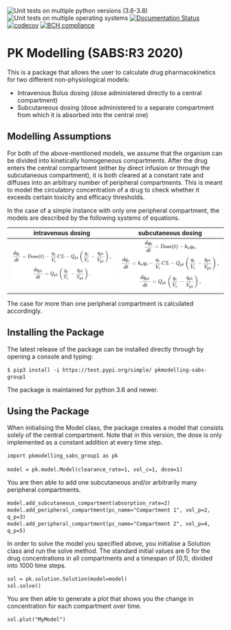 ![Unit tests on multiple python versions (3.6-3.8)](https://github.com/SABS-Group-1/pkmodelling/workflows/Run%20unit%20tests%20with%20all%20supported%20python%20versions%20(3.6-3.8)/badge.svg)
![Unit tests on multiple operating systems](https://github.com/SABS-Group-1/pkmodelling/workflows/Unit%20tests%20(OS%20versions)/badge.svg)
[![Documentation Status](https://readthedocs.org/projects/pkmodelling/badge/?version=latest)](https://pkmodelling.readthedocs.io/en/latest/?badge=latest)
[![codecov](https://codecov.io/gh/SABS-Group-1/pkmodelling/branch/master/graph/badge.svg?token=05UPUHBXCN)](undefined)
[![BCH compliance](https://bettercodehub.com/edge/badge/SABS-Group-1/pkmodelling?branch=master)](https://bettercodehub.com/)

# PK Modelling (SABS:R3 2020)

This is a package that allows the user to calculate drug pharmacokinetics for two different non-physiological models:
- Intravenous Bolus dosing (dose administered directly to a central compartment)
- Subcutaneous dosing (dose administered to a separate compartment from which it is absorbed into the central one)

## Modelling Assumptions

For both of the above-mentioned models, 
we assume that the organism can be divided into kinetically homogeneous compartments.
After the drug enters the central compartment (either by direct infusion or through the 
subcutaneous compartment), it is both cleared at a constant rate and
diffuses into an arbitrary number of peripheral compartments. This is meant to model the 
circulatory concentration of a drug to check whether it exceeds certain toxicity and efficacy thresholds.

In the case of a simple instance with only one peripheral compartment,
the models are described by the following systems of equations.

 intravenous dosing              |  subcutaneous dosing
:-------------------------:|:-------------------------:
![image](https://github.com/SABS-Group-1/pkmodelling/blob/master/docs/pictures/iv_ODE.png)  |  ![image](docs/pictures/sc_ODE.png)

The case for more than one peripheral compartment is calculated accordingly.

## Installing the Package

The latest release of the package can be installed directly through by opening a console and typing:
```
$ pip3 install -i https://test.pypi.org/simple/ pkmodelling-sabs-group1
```
The package is maintained for python 3.6 and newer.

## Using the Package

When initialising the Model class, the package creates a model
that consists solely of the central compartment. Note that in this version,
the dose is only implemented as a constant addition at every time step.

``` 
import pkmodelling_sabs_group1 as pk

model = pk.model.Model(clearance_rate=1, vol_c=1, dose=1)
```

You are then able to add one subcutaneous 
and/or arbitrarily many peripheral compartments.

```
model.add_subcutaneous_compartment(absorption_rate=2)
model.add_peripheral_compartment(pc_name="Compartment 1", vol_p=2, q_p=3)
model.add_peripheral_compartment(pc_name="Compartment 2", vol_p=4, q_p=5)
```

In order to solve the model you specified above, you initialise a
Solution class and run the solve method. The standard initial values are 0 for the drug 
concentrations in all compartments and a timespan of [0,1), divided into 1000 time steps.

```
sol = pk.solution.Solution(model=model)
sol.solve()
```

You are then able to generate a plot that shows you the change in concentration
for each compartment over time.

```
sol.plot("MyModel")
```
